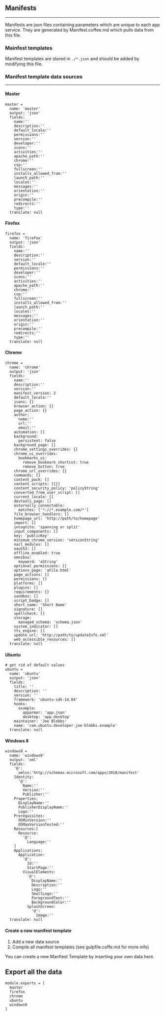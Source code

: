 ## Manifests
-----

Manifests are json files containing parameters which are unique to each app
service. They are generated by Manifest.coffee.md which pulls data from this
file.

### Mainfest templates

Manifest templates are stored in `./*.json` and should be added by modifying
this file.

### Manifest template data sources
-----

#### Master

    master =
      name: 'master'
      output: 'json'
      fields:
        name:''
        description:''
        default_locale:''
        permissions:''
        version:''
        developer:''
        icons:''
        activities:''
        apache_path:''
        chrome:''
        csp:''
        fullscreen:''
        installs_allowed_from:''
        launch_path:''
        locales:''
        messages:''
        orientation:''
        origin:''
        precompile:''
        redirects:''
        type:''
      translate: null

#### Firefox

    firefox =
      name: 'firefox'
      output: 'json'
      fields:
        name:''
        description:''
        version:''
        default_locale:''
        permissions:''
        developer:''
        icons:''
        activities:''
        apache_path:''
        chrome:''
        csp:''
        fullscreen:''
        installs_allowed_from:''
        launch_path:''
        locales:''
        messages:''
        orientation:''
        origin:''
        precompile:''
        redirects:''
        type:''
      translate: null

#### Chrome

    chrome =
      name: 'chrome'
      output: 'json'
      fields:
        name:''
        description:''
        version:''
        manifest_version: 2
        default_locale:''
        icons: {}
        browser_action: {}
        page_action: {}
        author:
          name:''
          url:''
          email:''
        automation: []
        background:
          persistent: false
        background_page: []
        chrome_settings_overrides: {}
        chrome_ui_overrides:
          bookmarks_ui:
            remove_bookmark_shortcut: true
            remove_button: true
        chrome_url_overrides: {}
        commands: []
        content_pack: []
        content_scripts: [{}]
        content_security_policy: 'policyString'
        converted_from_user_script: []
        current_locale: []
        devtools_page: []
        externally_connectable:
          matches: ['*://*.example.com/*']
        file_browser_handlers: []
        homepage_url: 'http://path/to/homepage'
        import: []
        incognito: 'spanning or split'
        input_components: []
        key: 'publicKey'
        minimum_chrome_version: 'versionString'
        nacl_modules: []
        oauth2: []
        offline_enabled: true
        omnibox:
          keyword: 'aString'
        optional_permissions: []
        options_page: 'aFile.html'
        page_actions: []
        permissions: []
        platforms: []
        plugins: []
        requirements: {}
        sandbox: []
        script_badge: []
        short_name: 'Short Name'
        signature: []
        spellcheck: []
        storage:
          managed_schema: 'schema.json'
        system_indicator: []
        tts_engine: []
        update_url: 'http://path/to/updateInfo.xml'
        web_accessible_resources: []
      translate: null

#### Ubuntu

    # get rid of default values
    ubuntu =
      name: 'ubuntu'
      output: 'json'
      fields:
        title: ''
        description: ''
        version: ''
        framework: 'ubuntu-sdk-14.04'
        hooks:
          example:
            apparmor: 'app.json'
            desktop: 'app.desktop'
        maintainer: 'Joe Blobbs'
        name: 'com.ubuntu.developer.joe-blobbs.example'
      translate: null

#### Windows 8

    windows8 =
      name: 'windows8'
      output: 'xml'
      fields:
        '@':
          xmlns:'http://schemas.microsoft.com/appx/2010/manifest'
        Identity:
          '@':
            Name:''
            Version:''
            Publisher:''
        Properties:
          DisplayName:''
          PublisherDisplayName:''
          Logo:''
        Prerequisites:
          OSMinVersion:''
          OSMaxVersionTested:''
        Resources:[
          Resource:
            '@':
              Language:''
        ]
        Applications:
          Application:
            '@':
              Id:''
              StartPage:''
            VisualElements:
              '@':
                DisplayName:''
                Description:''
                Logo:''
                SmallLogo:''
                ForegroundText:''
                BackgroundColor:''
              SplashScreen:
                '@':
                  Image:''
      translate: null

#### Create a new manifest template

  1. Add a new data source
  2. Compile all manifest templates (see gulpfile.coffe.md for more info)

You can create a new Manfiest Template by inserting your own data here.

## Export all the data

    module.exports = [
      master
      firefox
      chrome
      ubuntu
      windows8
    ]